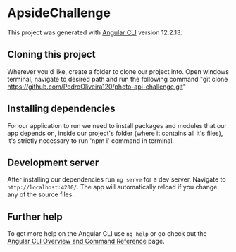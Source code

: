 # ApsideChallenge

This project was generated with [Angular CLI](https://github.com/angular/angular-cli) version 12.2.13.

## Cloning this project

Wherever you'd like, create a folder to clone our project into. Open windows terminal, navigate to desired path and run the following command
  "git clone https://github.com/PedroOliveira120/photo-api-challenge.git"
  
## Installing dependencies

For our application to run we need to install packages and modules that our app depends on, inside our project's folder (where it contains all it's files), it's strictly necessary to run 'npm i' command in terminal.

## Development server

After installing our dependencies run `ng serve` for a dev server. Navigate to `http://localhost:4200/`. The app will automatically reload if you change any of the source files.


## Further help

To get more help on the Angular CLI use `ng help` or go check out the [Angular CLI Overview and Command Reference](https://angular.io/cli) page.
